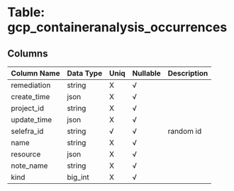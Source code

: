 # Table: gcp_containeranalysis_occurrences

## Columns 

|  Column Name   |  Data Type  | Uniq | Nullable | Description | 
|  ----  | ----  | ----  | ----  | ---- | 
| remediation | string | X | √ |  | 
| create_time | json | X | √ |  | 
| project_id | string | X | √ |  | 
| update_time | json | X | √ |  | 
| selefra_id | string | √ | √ | random id | 
| name | string | X | √ |  | 
| resource | json | X | √ |  | 
| note_name | string | X | √ |  | 
| kind | big_int | X | √ |  | 



